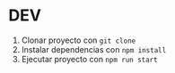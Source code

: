 # DEV

1. Clonar proyecto con `git clone`
2. Instalar dependencias con `npm install`
3. Ejecutar proyecto con `npm run start`
